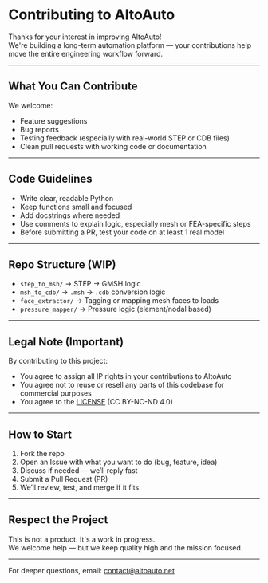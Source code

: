 # Contributing to AltoAuto

Thanks for your interest in improving AltoAuto!  
We're building a long-term automation platform — your contributions help move the entire engineering workflow forward.

---

## What You Can Contribute

We welcome:
- Feature suggestions
- Bug reports
- Testing feedback (especially with real-world STEP or CDB files)
- Clean pull requests with working code or documentation

---

## Code Guidelines

- Write clear, readable Python
- Keep functions small and focused
- Add docstrings where needed
- Use comments to explain logic, especially mesh or FEA-specific steps
- Before submitting a PR, test your code on at least 1 real model

---

## Repo Structure (WIP)

- `step_to_msh/` → STEP → GMSH logic
- `msh_to_cdb/` → `.msh` → `.cdb` conversion logic
- `face_extractor/` → Tagging or mapping mesh faces to loads
- `pressure_mapper/` → Pressure logic (element/nodal based)

---

## Legal Note (Important)

By contributing to this project:
- You agree to assign all IP rights in your contributions to AltoAuto
- You agree not to reuse or resell any parts of this codebase for commercial purposes
- You agree to the [LICENSE](LICENSE) (CC BY-NC-ND 4.0)

---

## How to Start

1. Fork the repo
2. Open an Issue with what you want to do (bug, feature, idea)
3. Discuss if needed — we’ll reply fast
4. Submit a Pull Request (PR)
5. We’ll review, test, and merge if it fits

---

## Respect the Project

This is not a product. It's a work in progress.  
We welcome help — but we keep quality high and the mission focused.

---

For deeper questions, email: [contact@altoauto.net](mailto:contact@altoauto.net)
